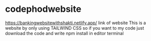 # codephodwebsite
https://bankingwebsitewithshakti.netlify.app/ link of website
This is a website by only using TAILWIND CSS 
so if you want to my code just download the code and write npm install in editor terminal
